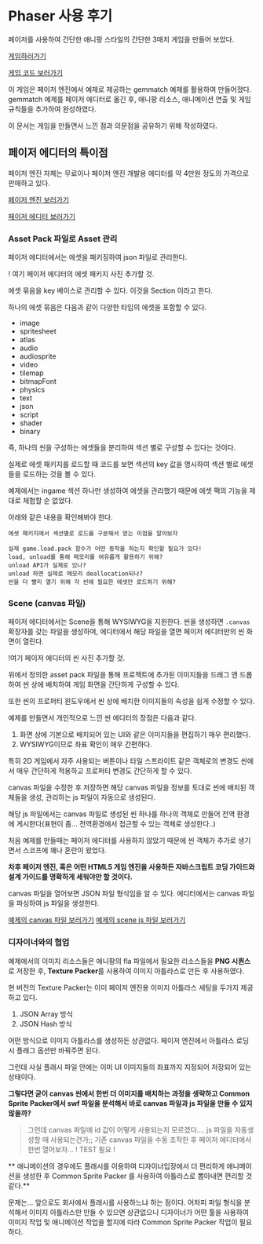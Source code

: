 # Phaser 사용 후기

페이저를 사용하여 간단한 애니팡 스타일의 간단한 3매치 게임을 만들어 보았다.

[게임하러가기](http://hgcho-phaser.appspot.com/anipang)
	
[게임 코드 보러가기](https://github.com/HyegeunCho/hgcho-phaser)

이 게임은 페이저 엔진에서 예제로 제공하는 gemmatch 예제를 활용하여 만들어졌다.
gemmatch 예제를 페이저 에디터로 옮긴 후, 애니팡 리소스, 애니메이션 연출 및 게임 규칙들을 추가하여 완성하였다.

이 문서는 게임을 만들면서 느낀 점과 의문점을 공유하기 위해 작성하였다.

## 페이저 에디터의 특이점

페이저 엔진 자체는 무료이나 페이저 엔진 개발용 에디터를 약 4만원 정도의 가격으로 판매하고 있다.

[페이저 엔진 보러가기](https://phaser.io)

[페이저 에디터 보러가기](http://phasereditor.boniatillo.com)

### Asset Pack 파일로 Asset 관리

페이저 에디터에서는 에셋을 패키징하여 json 파일로 관리한다.

! 여기 페이저 에디터의 에셋 패키지 사진 추가할 것.

에셋 묶음을 key 베이스로 관리할 수 있다. 이것을 Section 이라고 한다.

하나의 에셋 묶음은 다음과 같이 다양한 타입의 에셋을 포함할 수 있다.

- image
- spritesheet
- atlas
- audio
- audiosprite
- video
- tilemap
- bitmapFont
- physics
- text
- json
- script
- shader
- binary

즉, 하나의 씬을 구성하는 에셋들을 분리하여 섹션 별로 구성할 수 있다는 것이다.

실제로 에셋 패키지를 로드할 때 코드를 보면 섹션의 key 값을 명시하여 섹션 별로 에셋들을 로드하는 것을 볼 수 있다.

예제에서는 ingame 섹션 하나만 생성하여 에셋을 관리했기 때문에 에셋 팩의 기능을 제대로 체험할 순 없었다. 

아래와 같은 내용을 확인해봐야 한다.

```
에셋 패키지에서 섹션별로 로드를 구분해서 얻는 이점을 알아보자

실제 game.load.pack 함수가 어떤 동작을 하는지 확인할 필요가 있다!
load, unload를 통해 메모리를 여유롭게 활용하기 위해?
unload API가 실제로 있나?
unload 하면 실제로 메모리 deallocation되나?
씬을 더 빨리 열기 위해 각 씬에 필요한 에셋만 로드하기 위해?
```

### Scene (canvas 파일)

페이저 에디터에서는 Scene을 통해 WYSIWYG을 지원한다.
씬을 생성하면 `.canvas` 확장자를 갖는 파일을 생성하며, 에디터에서 해당 파일을 열면 페이저 에디터만의 씬 화면이 열린다.

!여기 페이저 에디터의 씬 사진 추가할 것.

위에서 정의한 asset pack 파일을 통해 프로젝트에 추가된 이미지들을 드래그 앤 드롭하여 씬 상에 배치하여 게임 화면을 간단하게 구성할 수 있다.

또한 씬의 프로퍼티 윈도우에서 씬 상에 배치한 이미지들의 속성을 쉽게 수정할 수 있다.

예제를 만들면서 개인적으로 느낀 씬 에디터의 장점은 다음과 같다.

1. 화면 상에 기본으로 배치되어 있는 UI와 같은 이미지들을 편집하기 매우 편리했다.
2. WYSIWYG이므로 좌표 확인이 매우 간편하다. 

특히 2D 게임에서 자주 사용되는 버튼이나 타일 스프라이트 같은 객체로의 변경도 씬에서 매우 간단하게 적용하고 프로퍼티 변경도 간단하게 할 수 있다.

canvas 파일을 수정한 후 저장하면 해당 canvas 파일을 정보를 토대로 씬에 배치된 객체들을 생성, 관리하는 js 파일이 자동으로 생성된다. 

해당 js 파일에서는 canvas 파일로 생성된 씬 하나를 하나의 객체로 만들어 전역 환경에 게시한다(표현이 좀... 전역환경에서 접근할 수 있는 객체로 생성한다..)

처음 예제를 만들때는 페이저 에디터를 사용하지 않았기 때문에 씬 객체가 추가로 생기면서 스코프에 꽤나 혼란이 왔었다. 

**차후 페이저 엔진, 혹은 어떤 HTML5 게임 엔진을 사용하든 자바스크립트 코딩 가이드와 설계 가이드를 명확하게 세워야만 할 것이다.**

canvas 파일을 열어보면 JSON 파일 형식임을 알 수 있다.
에디터에서는 canvas 파일을 파싱하여 js 파일을 생성한다. 

[예제의 canvas 파일 보러가기](https://github.com/HyegeunCho/hgcho-phaser/blob/master/assets/scenes/ingame.canvas)
[예제의 scene js 파일 보러가기](https://github.com/HyegeunCho/hgcho-phaser/blob/master/assets/scenes/ingame.js)



### 디자이너와의 협업

예제에서의 이미지 리소스들은 애니팡의 fla 파일에서 필요한 리소스들을 **PNG 시퀀스**로 저장한 후, **Texture Packer**를 사용하여 이미지 아틀라스로 만든 후 사용하였다.

현 버전의 Texture Packer는 이미 페이저 엔진용 이미지 아틀라스 세팅을 두가지 제공하고 있다.

1. JSON Array 방식
2. JSON Hash 방식

어떤 방식으로 이미지 아틀라스를 생성하든 상관없다. 페이저 엔진에서 아틀라스 로딩 시 플래그 옵션만 바꿔주면 된다.

그런데 사실 플래시 파일 안에는 이미 UI 이미지들의 좌표까지 지정되어 저장되어 있는 상태이다. 

**그렇다면 굳이 canvas 씬에서 한번 더 이미지를 배치하는 과정을 생략하고 Common Sprite Packer에서 swf 파일을 분석해서 바로 canvas 파일과 js 파일을 만들 수 있지 않을까?**
> 그런데 canvas 파일에 id 값이 어떻게 사용되는지 모르겠다.... 
> js 파일을 자동생성할 때 사용되는건가;; 
> 기존 canvas 파일을 수동 조작한 후 페이저 에디터에서 한번 열어보자...
> ! TEST 필요 !

** 애니메이션의 경우에도 플래시를 이용하여 디자이너입장에서 더 편리하게 애니메이션을 생성한 후 Common Sprite Packer 를 사용하여 아틀라스로 뽑아내면 편리할 것 같다.**

문제는... 앞으로도 회사에서 플래시를 사용하느냐 하는 점이다. 어차피 파일 형식을 분석해서 이미지 아틀라스만 만들 수 있으면 상관없으니 디자이너가 어떤 툴을 사용하여 이미지 작업 및 애니메이션 작업을 할지에 따라 Common Sprite Packer 작업이 필요하다.



